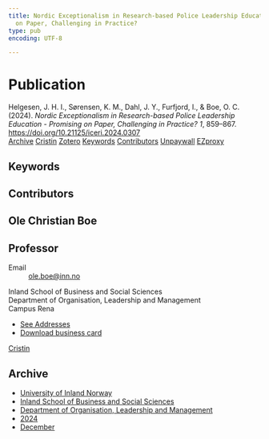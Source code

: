 ```yaml
---
title: Nordic Exceptionalism in Research-based Police Leadership Education - Promising
  on Paper, Challenging in Practice?
type: pub
encoding: UTF-8

---
```

<h1>Publication</h1>
<article id="csl-bib-container-R45L2RGY" class="csl-bib-container">
  <div class="csl-bib-body"> <div class="csl-entry">Helgesen, J. H. I., Sørensen, K. M., Dahl, J. Y., Furfjord, I., &#38; Boe, O. C. (2024). <i>Nordic Exceptionalism in Research-based Police Leadership Education - Promising on Paper, Challenging in Practice?</i> <i>1</i>, 859–867. <a href="https://doi.org/10.21125/iceri.2024.0307">https://doi.org/10.21125/iceri.2024.0307</a></div> </div>
  <div class="csl-bib-buttons">
    <a href="#taxonomy-article-R45L2RGY" alt="archive" class="csl-bib-button">Archive</a>
    <a href="https://app.cristin.no/results/show.jsf?id=2328803" alt="Cristin" class="csl-bib-button">Cristin</a>
    <a href="http://zotero.org/groups/5881554/items/R45L2RGY" alt="Zotero" class="csl-bib-button">Zotero</a>
    <a href="#keywords-article-R45L2RGY" alt="keywords" class="csl-bib-button">Keywords</a>
    <a href="#contributors-article-R45L2RGY" alt="contributors" class="csl-bib-button">Contributors</a>
    <a href="https://doi.org/10.21125/iceri.2024.0307" alt="Unpaywall" class="csl-bib-button">Unpaywall</a>
    <a href="https://doi.org/10.21125/iceri.2024.0307" alt="EZproxy" class="csl-bib-button">EZproxy</a>
  </div>
  <div id="csl-bib-meta-container-R45L2RGY"></div>
</article>
<div id="csl-bib-meta-R45L2RGY" class="csl-bib-meta">
  <article id="keywords-article-R45L2RGY" class="keywords-article">
    <h1>Keywords</h1>
    
  </article>
  <article id="contributors-article-R45L2RGY" class="contributors-article">
    <h1>Contributors</h1>
    <div class="personas"> <div class="vrtx-hinn-person-card"> <div class="photo"> <i class="lar la-user-circle missing-person"></i> </div> <div class="info"> <hgroup><h1>Ole Christian Boe</h1> <h2>Professor</h2> </hgroup><dl> <dt>Email</dt> <dd> <a href="mailto:ole.boe@inn.no">ole.boe@inn.no</a> </dd> </dl> <p> Inland School of Business and Social Sciences<br> Department of Organisation, Leadership and Management<br> Campus Rena </p> <ul class="vrtx-hinn-links"> <li><a href="https://www.inn.no/english/find-an-employee/ole-boe.html#vrtx-hinn-addresses">See Addresses</a></li> <li><a href="https://www.inn.no/english/find-an-employee/ole-boe.html?vrtx=vcf">Download business card</a></li> </ul> </div> </div> <a href="https://app.cristin.no/persons/show.jsf?id=603087" alt="Cristin URL" class="personas-cristin">Cristin</a> </div>
  </article>
  <article id="taxonomy-article-R45L2RGY" class="taxonomy-article">
    <h1>Archive</h1>
    <ul>
      <li><a href="{{< params subfolder >}}en/archive/?key=3DCRN523">University of Inland Norway</a></li>
      <li><a href="{{< params subfolder >}}en/archive/?key=DU8Q9LN9">Inland School of Business and Social Sciences</a></li>
      <li><a href="{{< params subfolder >}}en/archive/?key=4LUWR3ZM">Department of Organisation, Leadership and Management</a></li>
      <li><a href="{{< params subfolder >}}en/archive/?key=TY5PNNUR">2024</a></li>
      <li><a href="{{< params subfolder >}}en/archive/?key=YRAMKLSV">December</a></li>
    </ul>
  </article>
</div>
